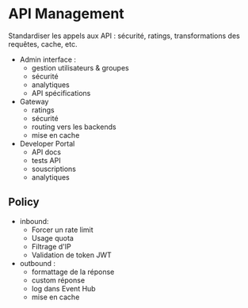 # API Management

Standardiser les appels aux API : sécurité, ratings, transformations des requêtes, cache, etc.

- Admin interface :
  - gestion utilisateurs & groupes
  - sécurité
  - analytiques
  - API spécifications
- Gateway
  - ratings
  - sécurité
  - routing vers les backends
  - mise en cache
- Developer Portal
  - API docs
  - tests API
  - souscriptions
  - analytiques

## Policy

- inbound:
  - Forcer un rate limit
  - Usage quota
  - Filtrage d'IP
  - Validation de token JWT
- outbound :
  - formattage de la réponse
  - custom réponse
  - log dans Event Hub
  - mise en cache
 
